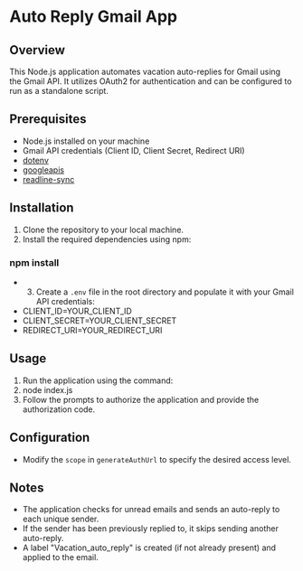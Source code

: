 # Auto Reply Gmail App

## Overview
This Node.js application automates vacation auto-replies for Gmail using the Gmail API. It utilizes OAuth2 for authentication and can be configured to run as a standalone script.

## Prerequisites
- Node.js installed on your machine
- Gmail API credentials (Client ID, Client Secret, Redirect URI)
- [dotenv](https://www.npmjs.com/package/dotenv)
- [googleapis](https://www.npmjs.com/package/googleapis)
- [readline-sync](https://www.npmjs.com/package/readline-sync)

## Installation
1. Clone the repository to your local machine.
2. Install the required dependencies using npm:

### npm install
- 3. Create a `.env` file in the root directory and populate it with your Gmail API credentials:
- CLIENT_ID=YOUR_CLIENT_ID
- CLIENT_SECRET=YOUR_CLIENT_SECRET
- REDIRECT_URI=YOUR_REDIRECT_URI

## Usage
1. Run the application using the command:
2. node index.js
3. Follow the prompts to authorize the application and provide the authorization code.

## Configuration
- Modify the `scope` in `generateAuthUrl` to specify the desired access level.

## Notes
- The application checks for unread emails and sends an auto-reply to each unique sender.
- If the sender has been previously replied to, it skips sending another auto-reply.
- A label "Vacation_auto_reply" is created (if not already present) and applied to the email.


